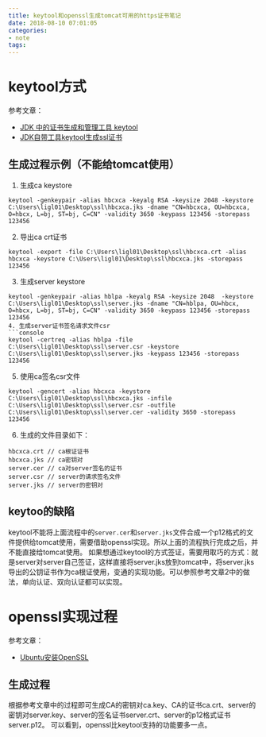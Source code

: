 ```yaml
---
title: keytool和openssl生成tomcat可用的https证书笔记
date: 2018-08-10 07:01:05 
categories: 
- note
tags: 
---
```

# keytool方式
参考文章：
- [JDK 中的证书生成和管理工具 keytool](http://www.cnblogs.com/youxia/p/java002.html)
- [JDK自带工具keytool生成ssl证书](https://www.cnblogs.com/zhangzb/p/5200418.html)

## 生成过程示例（不能给tomcat使用）
1. 生成ca keystore
```console
keytool -genkeypair -alias hbcxca -keyalg RSA -keysize 2048 -keystore C:\Users\ligl01\Desktop\ssl\hbcxca.jks -dname "CN=hbcxca, OU=hbcxca, O=hbcx, L=bj, ST=bj, C=CN" -validity 3650 -keypass 123456 -storepass 123456
```
2. 导出ca crt证书
```console
keytool -export -file C:\Users\ligl01\Desktop\ssl\hbcxca.crt -alias hbcxca -keystore C:\Users\ligl01\Desktop\ssl\hbcxca.jks -storepass 123456
```
3. 生成server keystore
```console
keytool -genkeypair -alias hblpa -keyalg RSA -keysize 2048  -keystore C:\Users\ligl01\Desktop\ssl\server.jks -dname "CN=hblpa, OU=hbcx, O=hbcx, L=bj, ST=bj, C=CN" -validity 3650 -keypass 123456 -storepass 123456
4. 生成server证书签名请求文件csr
```console
keytool -certreq -alias hblpa -file C:\Users\ligl01\Desktop\ssl\server.csr -keystore C:\Users\ligl01\Desktop\ssl\server.jks -keypass 123456 -storepass 123456
```
5. 使用ca签名csr文件
```console
keytool -gencert -alias hbcxca -keystore C:\Users\ligl01\Desktop\ssl\hbcxca.jks -infile C:\Users\ligl01\Desktop\ssl\server.csr -outfile C:\Users\ligl01\Desktop\ssl\server.cer -validity 3650 -storepass 123456
```
6. 生成的文件目录如下：
```console
hbcxca.crt // ca根证证书
hbcxca.jks // ca密钥对
server.cer // ca对server签名的证书
server.csr // server的请求签名文件
server.jks // server的密钥对
```

## keytoo的缺陷
keytool不能将上面流程中的`server.cer`和`server.jks`文件合成一个p12格式的文件提供给tomcat使用，需要借助openssl实现。所以上面的流程执行完成之后，并不能直接给tomcat使用。
如果想通过keytool的方式签证，需要用取巧的方式：就是server对server自己签证，这样直接将server.jks放到tomcat中，将server.jks导出的公钥证书作为ca根证使用，变通的实现功能。可以参照参考文章2中的做法，单向认证、双向认证都可以实现。

# openssl实现过程
参考文章：
- [Ubuntu安装OpenSSL](https://www.linuxidc.com/Linux/2015-10/124001.htm)

## 生成过程
根据参考文章中的过程即可生成CA的密钥对ca.key、CA的证书ca.crt、server的密钥对server.key、server的签名证书server.crt、server的p12格式证书server.p12。
可以看到，openssl比keytool支持的功能要多一点。